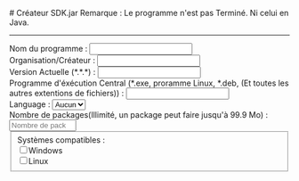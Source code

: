 # Créateur SDK.jar 
Remarque : Le programme n'est pas Terminé. Ni celui en Java.<br>
<hr>
Nom du programme : <input type="text" id="name"><br>
Organisation/Créateur : <input type="text" id="Company"><br>
Version Actuelle (*.*.*) : <input type="text" id="Version"><br>
Programme d'éxécution Central (*.exe, proramme Linux, *.deb, (Et toutes les autres extentions de fichiers)) : <input type="text" id="ProgramExec"><br>
Language : <select class="Language">
    <option>Aucun</option>
    <option>C++</option>
</select><br>
Nombre de packages(Illimité, un package peut faire jusqu'à 99.9 Mo) : <input type="number" id="tentacles" name="Packages" min="1" max="9999999999" placeholder="Nombre de packages de 0 à 99.9 Mo"><br>
<fieldset>
<lengend>Systèmes compatibles :</lengend><br>
<input type="checkbox" id="Windows" value="Windows"><label for="Windows">Windows</label><br>
<input type="checkbox" id="Linux" value="Linux"><label for="Linux">Linux</label><br>
</fieldset>
<script type="text/javascript" src="https://code.jquery.com/jquery-3.6.0.min.js"></script>
